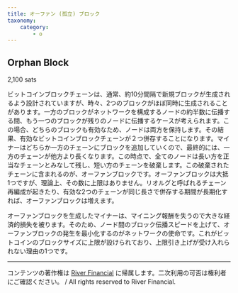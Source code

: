 ```yaml
---
title: オーファン (孤立) ブロック
taxonomy:
    category:
        - o
---
```


## Orphan Block
2,100 sats

ビットコインブロックチェーンは、通常、約10分間隔で新規ブロックが生成されるよう設計されていますが、時々、2つのブロックがほぼ同時に生成されることがあります。一方のブロックがネットワークを構成するノードの約半数に伝播する間、もう一つのブロックが残りのノードに伝播するケースが考えられます。この場合、どちらのブロックも有効なため、ノードは両方を保持します。その結果、有効なビットコインブロックチェーンが２つ併存することになります。マイナーはどちらか一方のチェーンにブロックを追加していくので、最終的には、一方のチェーンが他方より長くなります。この時点で、全てのノードは長い方を正当なチェーンとみなして残し、短い方のチェーンを破棄します。この破棄されたチェーンに含まれるのが、オーファンブロックです。オーファンブロックは大抵1つですが、理論上、その数に上限はありません。リオルグと呼ばれるチェーン再編成が起きたり、有効な2つのチェーンが同じ長さで併存する期間が長期化すれば、オーファンブロックは増えます。

オーファンブロックを生成したマイナーは、マイニング報酬を失うので大きな経済的損失を被ります。そのため、ノード間のブロック伝播スピードを上げて、オーファンブロックの発生を最小化するのがネットワークの使命です。これがビットコインのブロックサイズに上限が設けられており、上限引き上げが受け入れられない理由の1つです。

---
コンテンツの著作権は [River Financial](https://river.com/) に帰属します。二次利用の可否は権利者にご確認ください。 / All rights reserved to River Financial.

